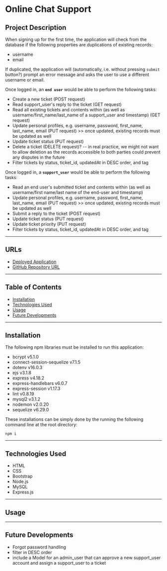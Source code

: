 # **Online Chat Support**


## **Project Description**

When signing up for the first time, the application will check from the database if the following properties are duplications of existing records:
- username
- email

If duplicated, the application will (automatically, i.e. without pressing `submit` button?) prompt an error message and asks the user to use a different username or email.

Once logged in, an **`end user`** would be able to perform the following tasks:
- Create a new ticket (POST request)
- Read support_user's reply to the ticket (GET request)
- Read all existing tickets and contents within (as well as username/first_name/last_name of a support_user and timestamp) (GET request)
- Update personal profiles, e.g. username, password, first_name, last_name, email (PUT request) >> once updated, existing records must be updated as well
- Update ticket status (PUT request)
- Delete a ticket (DELETE request)? -- in real practice, we might not want to allow deletion as the records accessible to both parties could prevent any disputes in the future
- Filter tickets by status, ticket_id, updatedAt in DESC order, and tag

Once logged in, a **`support_user`** would be able to perform the following tasks:
- Read an end user's submitted ticket and contents within (as well as username/first name/last name of the end-user and timestamp)
- Update personal profiles, e.g. username, password, first_name, last_name, email (PUT request) >> once updated, existing records must be updated as well
- Submit a reply to the ticket (POST request)
- Update ticket status (PUT request)
- Update ticket priority (PUT request)
- Filter tickets by status, ticket_id, updatedAt in DESC order, and tag

---
## **URLs**
- [Deployed Application]()
- [GitHub Repository URL]()

---
## **Table of Contents**
- <a href="#installation">Installation</a>
- <a href="#technologies-used">Technologies Used</a>
- <a href="#usage">Usage</a>
- <a href="#future-development">Future Developments</a>

---
## **Installation**
The following npm libraries must be installed to run this application:
- bcrypt v5.1.0
- connect-session-sequelize v7.1.5
- dotenv v16.0.3
- ejs v3.1.8
- express v4.18.2
- express-handlebars v6.0.7 
- express-session v1.17.3
- lint v0.8.19
- mysql2 v3.1.2
- nodemon v2.0.20
- sequelize v6.29.0

These installations can be simply done by the running the following command line at the root directory: 
```
npm i
```

---
## **Technologies Used**
- HTML
- CSS
- Bootstrap
- Node.js
- MySQL
- Express.js

---

## **Usage**


---

## **Future Developments**
- Forgot password handling
- filter in DESC order
- include a Model for an admin_user that can approve a new support_user account and assign a support_user to a ticket